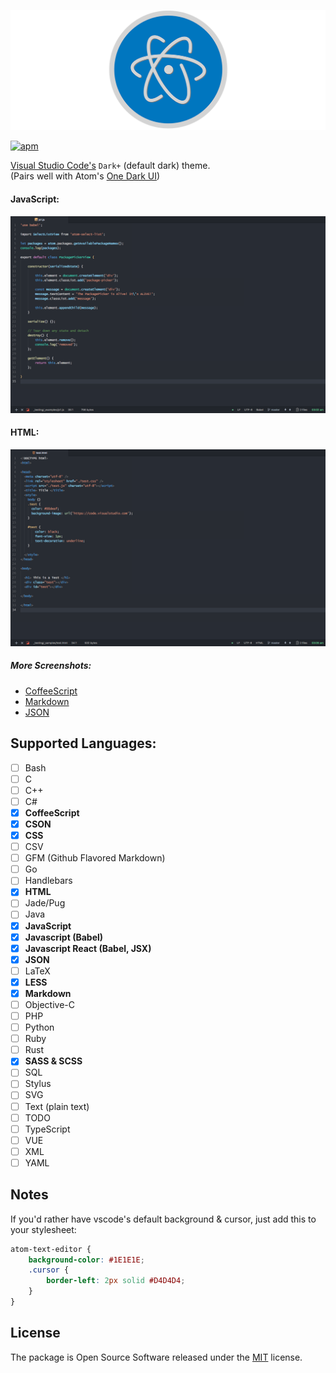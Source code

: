 ![atom-vscode](https://raw.githubusercontent.com/dunstontc/atom-vscode-syntax/refactor/images/atom-vscode-banner.png)
<!-- # dark-plus-syntax -->
[![apm](https://img.shields.io/apm/v/dark-plus-syntax.svg)](https://atom.io/themes/dark-plus-syntax)

[Visual Studio Code's](https://github.com/Microsoft/vscode/) `Dark+` (default dark) theme. <br>
(Pairs well with Atom's [One Dark UI](https://atom.io/themes/one-dark-ui)) <br>

#### JavaScript:
![screenshot](https://raw.githubusercontent.com/dunstontc/atom-vscode-syntax/master/images/js1.png)

#### HTML:
![html](https://raw.githubusercontent.com/dunstontc/atom-vscode-syntax/master/images/html.png)


##### More Screenshots:
  - [CoffeeScript](https://raw.githubusercontent.com/dunstontc/atom-vscode-syntax/master/images/coffee.png)
  - [Markdown](https://raw.githubusercontent.com/dunstontc/atom-vscode-syntax/master/images/markdown.png)
  - [JSON](https://raw.githubusercontent.com/dunstontc/atom-vscode-syntax/master/images/json.png)

## Supported Languages:
- [ ] Bash
- [ ] C
- [ ] C++
- [ ] C#
- [x] __CoffeeScript__
- [x] __CSON__
- [x] __CSS__
- [ ] CSV
- [ ] GFM (Github Flavored Markdown)
- [ ] Go
- [ ] Handlebars
- [x] __HTML__
- [ ] Jade/Pug
- [ ] Java
- [x] __JavaScript__
- [x] __Javascript (Babel)__
- [x] __Javascript React (Babel, JSX)__
- [x] __JSON__
- [ ] LaTeX
- [x] __LESS__
- [x] __Markdown__
- [ ] Objective-C
- [ ] PHP
- [ ] Python
- [ ] Ruby
- [ ] Rust
- [x] __SASS & SCSS__
- [ ] SQL
- [ ] Stylus
- [ ] SVG
- [ ] Text (plain text)
- [ ] TODO
- [ ] TypeScript
- [ ] VUE
- [ ] XML
- [ ] YAML

## Notes
If you'd rather have vscode's default background & cursor, just add this to your stylesheet:
```css
atom-text-editor {
    background-color: #1E1E1E;
    .cursor {
        border-left: 2px solid #D4D4D4;
    }
}
```


## License
The package is Open Source Software released under the [MIT](https://github.com/dunstontc/atom-vscode-syntax/blob/master/LICENSE.md) license.
